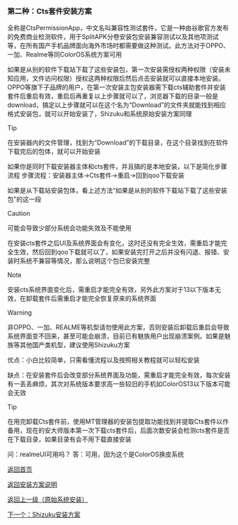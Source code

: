 ### 第二种：Cts套件安装方案

全称是CtsPermissionApp，中文名叫兼容性测试套件，它是一种由谷歌官方发布的免费商业检测软件，用于SplitAPK分卷安装包安装兼容测试以及其他项测试等，在所有国产手机品牌面向海外市场时都需要做这种测试。此方法对于OPPO、一加、Realme等同ColorOS系统方案可用

如果是从别的软件下载站下载了这些安装包，第一次安装需授权两种权限（安装未知应用，文件访问权限）授权这两种权限后然后点击安装就可以直接本地安装。OPPO等旗下子品牌的用户，在第一次安装主包安装器需下载cts辅助套件并安装套件后重启有效，重启后再重复以上步骤就可以了，浏览器下载的目录一般是download，搞定以上步骤就可以在这个名为“Download”的文件夹就能找到相应格式安装包，就可以开始安装了，Shizuku和系统原始安装方案同理

> [!TIP]
> 在安装器内的文件管理，找到为“Download”的下载目录，在这个目录找到在软件下载完后的包体，就可以开始安装

如果你是同时下载安装器主体和cts套件，并且搞的是本地安装，以下是简化步骤流程
步骤流程：安装器主体→Cts套件→重启→回到qoo下载安装

如果是从下载站安装包体，看上述方法“如果是从别的软件下载站下载了这些安装包”的这一段

> [!CAUTION]
> 可能会导致少部分系统会功能失效及不能使用

在安装cts套件之后UI及系统界面会有变化，这时还没有完全生效，需重启才能完全生效，然后回到qoo下载就可以了，如果安装完打开之后并没有闪退、报错、安装时系统不兼容等情况，那么说明这个包已安装完整


> [!NOTE]
> 安装cts系统界面变化后，需重启才能完全有效，另外此方案对于13以下版本无效，在卸载套件后需重启才能完全恢复原来的系统界面

> [!WARNING]
> 非OPPO、一加、REALME等机型请勿使用此方案，否则安装后卸载后重启会导致系统界面变不回来，甚至可能会崩溃，目前已有魅族用户出现崩溃案例。如果是魅族等其他国产类机型，建议使用Shizuku方案


优点：小白比较简单，只需看懂流程以及按照相关教程就可以轻松安装

缺点：在安装套件后会改变部分系统界面及功能，需重启才能完全有效，每次安装有一丢丢麻烦，其次对系统版本要求高一些较旧的手机如ColorOS13以下版本可能会无效

> [!TIP]
> 在用完卸载Cts套件前，使用MT管理器的安装包提取功能找到并提取Cts套件以作备用，现在的安大师版本第一次下载cts套件后，后面次数安装会检测cts套件是否在下载目录，如果目录有会不用下载直接安装


问：realmeUI可用吗？
答：可用，因为这个是ColorOS换皮系统

[返回首页](README.md)

[返回安装方案说明](cha1.md)

[返回上一级（原始系统安装）](cha2.md)

[下一个：Shizuku安装方案](cha4.md)

